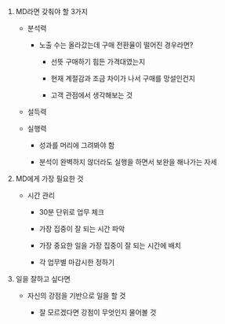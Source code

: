 1. MD라면 갖춰야 할 3가지

    - 분석력

        - 노출 수는 올라갔는데 구매 전환율이 떨어진 경우라면?
            
            - 선뜻 구매하기 힘든 가격대였는지

            - 현재 계절감과 조금 차이가 나서 구매를 망설인건지

            - 고객 관점에서 생각해보는 것

    - 설득력

    - 실행력

        - 성과를 머리에 그려봐야 함

        - 분석이 완벽하지 않더라도 실행을 하면서 보완을 해나가는 자세

2. MD에게 가장 필요한 것

    - 시간 관리

        - 30분 단위로 업무 체크
        
        - 가장 집중이 잘 되는 시간 파악

        - 가장 중요한 일을 가장 집중이 잘 되는 시간에 배치

        - 각 업무별 마감시한 정하기

3. 일을 잘하고 싶다면

    - 자신의 강점을 기반으로 일을 할 것

        - 잘 모르겠다면 강점이 무엇인지 물어볼 것

        
